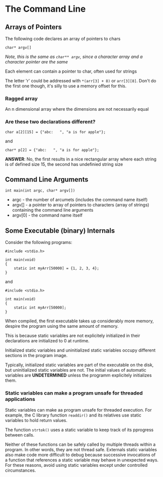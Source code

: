 # The Command Line

## Arrays of Pointers
The following code declares an array of pointers to chars

`char* argv[]`

*Note, this is the same as `char** argv`, since a character array and a character pointer are the same*

Each element can contain a pointer to char, often used for strings

The letter 'r' could be addressed with `*(arr[3] + 8)` or `arr[3][8]`. Don't do the first one though, it's silly to use a memory offset for this.

### Ragged array
An n dimensional array where the dimensions are not necessarily equal

### Are these two declarations different?
`char a[2][15] = {"abc:   ", "a is for apple"};`

and

`char* p[2] = {"abc:   ", "a is for apple"};`

**ANSWER**: No, the first results in a nice rectangular array where each string is of defined size 15, the second has undefinied string size

## Command Line Arguments
`int main(int argc, char* argv[])`
* argc - the number of arcumets (includes the command name itself)
* argv[] - a pointer to array of pointers to characters (array of strings) containing the command line arguments
* argv[0] - the command name itself

## Some Executable (binary) Internals
Consider the following programs:

```
#include <stdio.h>

int main(void)
{
    static int myArr[50000] = {1, 2, 3, 4};
}
```

and

```
#include <stdio.h>

int main(void)
{
    static int myArr[50000];
}
```

When compiled, the first executable takes up considerably more memory, despire the program using the same amount of memory. 

This is because static variables are not explicitely initialized in their declarations are initialized to 0 at runtime.

Initialized static variables and uninitialized static variables occupy different sections in the program image.

Typically, initialized static variables are part of the executable on the disk, but uninitialized static variables are not. The initial values of automatic variables are **UNDETERMINED** unless the programm explicitely initializes them.

### Static variables can make a program unsafe for threaded applications
Static variables can make aa program unsafe for threaded execution. For example, the C library function `readdir()` and its relatives use static variables to hold return values.

The function `strtok()` uses a static variable to keep track of its pprogress between calls.

Neither of these functions can be safely called by multiple threads within a program. In other words, they are not thread safe. Externals static variables also make code more difficult to debug because successive invocations of a function that references a static variable may behave in unexpected ways. For these reasons, avoid using static variables except under controlled circumstances.